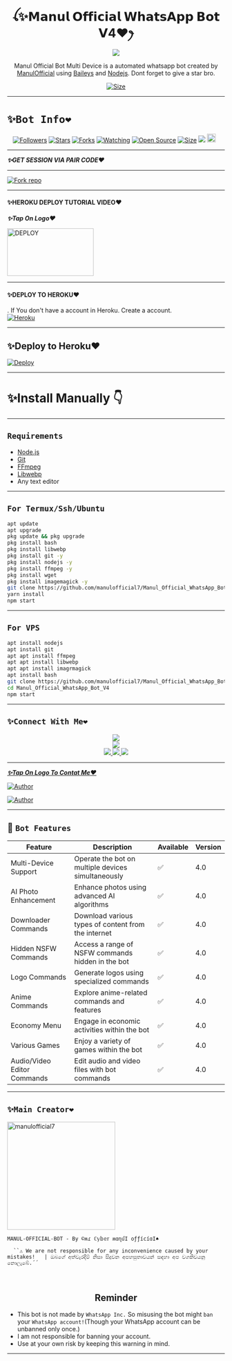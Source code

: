  

<h1 align="center">ꪶ✨𝗠𝗮𝗻𝘂𝗹 𝗢𝗳𝗳𝗶𝗰𝗶𝗮𝗹 𝗪𝗵𝗮𝘁𝘀𝗔𝗽𝗽 𝗕𝗼𝘁 𝗩4❤️ꫂ<br></h1>
<p align="center">
<img src="https://telegra.ph/file/3aa94fc9ee3c546ca75ff.jpg" />
</p>

   <p align="center">
Manul Official Bot Multi Device is a automated whatsapp bot created by <a href="https://github.com/manulofficial7" target="_blank">ManulOfficial</a> using <a href="https://github.com/adiwajshing/Baileys" target="_blank">Baileys</a> and <a href="https://github.com/nodejs" target="_blank">Nodejs</a>. Dont forget to give a star bro.
</p>

<p align="center">
<a href="https://youtu.be/26oGhD0hjM4?si=9jvgzTQSOWottbSU"><img title="Size" src="https://img.shields.io/badge/Tutorial-Video-green"></a>
</p>

____________________________________

# ```✨Bot Info❤️```
<p align="center">
<a href="https://github.com/manulofficial7/followers"><img title="Followers" src="https://img.shields.io/github/followers/manulofficial7?color=red&style=flat-square"></a>
<a href="https://github.com/manulofficial7/Manul_Official_WhatsApp_Bot_V4/stargazers/"><img title="Stars" src="https://img.shields.io/github/stars/manulofficial7/Manul_Official_WhatsApp_Bot_V4?color=blue&style=flat-square"></a>
<a href="https://github.com/manulofficial7/Manul_Official_WhatsApp_Bot_V4/network/members"><img title="Forks" src="https://img.shields.io/github/forks/manulofficial7/Manul_Official_WhatsApp_Bot_V4?color=red&style=flat-square"></a>
<a href="https://github.com/manulofficial7/Manul_Official_WhatsApp_Bot_V4/watchers"><img title="Watching" src="https://img.shields.io/github/watchers/manulofficial7/Manul_Official_WhatsApp_Bot_V4?label=Watchers&color=blue&style=flat-square"></a>
<a href="https://github.com/manulofficial7/Manul_Official_WhatsApp_Bot_V4"><img title="Open Source" src="https://img.shields.io/badge/Author-Manu%20Bot%20Inc.-red?v=103"></a>
<a href="https://github.com/manulofficial7/Manul_Official_WhatsApp_Bot_V4/"><img title="Size" src="https://img.shields.io/github/repo-size/manulofficial7/Manul_Official_WhatsApp_Bot_V4?style=flat-square&color=green"></a>
<a href="https://hits.seeyoufarm.com"><img src="https://hits.seeyoufarm.com/api/count/incr/badge.svg?url=https%3A%2F%2Fgithub.com%2Fmanulofficial7%2FManul_Official_WhatsApp_Bot_V4&count_bg=%2379C83D&title_bg=%23555555&icon=probot.svg&icon_color=%2300FF6D&title=hits&edge_flat=false"/></a>
<a href="https://github.com/Manul_Official_WhatsApp_Bot_V4/graphs/commit-activity"><img height="20" src="https://img.shields.io/badge/Maintained%3F-yes-green.svg"></a>&nbsp;&nbsp;
</p>
<p align='center'>
    </p>

____________________________________

 ***✨GET SESSION VIA PAIR CODE❤️***
 ____________________________________
<a href='https://replit.com/@manulofficial7/Manul-Official-Whatsapp-Bot-Pair-Code#main.sh' target="_blank"><img alt='Fork repo' src='https://img.shields.io/badge/Click here to get your credit js-black?style=for-the-badge&logo=opencv&logoColor=white'/></a>

____________________________________

#### ✨HEROKU DEPLOY TUTORIAL VIDEO❤️

***✨Tap On Logo❤️***

<p align="left">
<a href="https://youtu.be/SOJdOggBirg?si=L2d3KZhSHRCqHKUq"><img align="center" src="https://telegra.ph/file/56ec4a15988ebd4a391e6.jpg" alt="DEPLOY" height="110" width="200" /></a>

____________________________________

#### ✨DEPLOY TO HEROKU❤️ 

. If You don't have a account in Heroku. Create a account.
    <br>
<a href='https://signup.heroku.com/' target="_blank"><img alt='Heroku' src='https://img.shields.io/badge/-Create-black?style=for-the-badge&logo=heroku&logoColor=white'/></a>

____________________________________

## ✨Deploy to Heroku❤️ 

[![Deploy](https://www.herokucdn.com/deploy/button.svg)](https://heroku.com/deploy?template=https://github.com/manulofficial7/Manul_Official_WhatsApp_Bot_V4)

____________________________________

# ✨Install Manually 👇

____________________________________

## `Requirements`
* [Node.js](https://nodejs.org/en/)
* [Git](https://git-scm.com/downloads)
* [FFmpeg](https://github.com/BtbN/FFmpeg-Builds/releases/download/autobuild-2020-12-08-13-03/ffmpeg-n4.3.1-26-gca55240b8c-win64-gpl-4.3.zip)
* [Libwebp](https://developers.google.com/speed/webp/download)
* Any text editor

____________________________________


## `For Termux/Ssh/Ubuntu`
```bash
apt update
apt upgrade
pkg update && pkg upgrade
pkg install bash
pkg install libwebp
pkg install git -y
pkg install nodejs -y 
pkg install ffmpeg -y 
pkg install wget
pkg install imagemagick -y
git clone https://github.com/manulofficial7/Manul_Official_WhatsApp_Bot_V4
yarn install
npm start
```

____________________________________


## `For VPS`
```bash
apt install nodejs 
apt install git 
apt apt install ffmpeg 
apt apt install libwebp 
apt apt install imagrmagick
apt install bash
git clone https://github.com/manulofficial7/Manul_Official_WhatsApp_Bot_V4
cd Manul_Official_WhatsApp_Bot_V4
npm start
```

___________________________________


## ```✨Connect With Me❤️```
<p align="center">
<a href="https://youtube.com/@ManulOfficialTech"><img src="https://img.shields.io/badge/YouTube-ff0000?style=for-the-badge&logo=youtube&logoColor=ff000000&link=https://youtube.com/@manulofficial" /><br>
<a href="https://wa.me/94742274855"><img src="https://img.shields.io/badge/WhatsApp Channel-25D366?style=for-the-badge&logo=whatsapp&logoColor=white&link=https://wa.me/94742274855" /><br>
<a href="https://t.me/manulofficial"><img src="https://img.shields.io/badge/Telegram-00FFFF?style=for-the-badge&logo=telegram&logoColor=white" />
<a href="https://chat.whatsapp.com/EIjQV4nxXwJ6S6QHSa9jpN"><img src="https://img.shields.io/badge/WhatsApp Group-25D366?style=for-the-badge&logo=whatsapp&logoColor=white" />
<a href="https://www.instagram.com/unicorn_?igsh=MzNlNGNkZWQ4Mg=="><img src="https://img.shields.io/badge/Instagram-A020F0?style=for-the-badge&logo=instagram&logoColor=white" />
</p>

____________________________________


***✨Tap On Logo To Contat Me❤️***


 <p align="left">
<a href="manulwijethilaka@gmail.com"><img title="Author" src="https://img.shields.io/badge/GMAIL-ME-black?style=for-the-badge&logo=Gmail"></a>
 <p align="left"> 
  <a href="https://wa.me/94742274855?text=Hi+Manul+Official+Sir...+I+need+some+help+in+Manul_Official_WhatsApp_Bot"><img title="Author" src="https://img.shields.io/badge/WHATSAPP-ME-red?style=for-the-badge&logo=WhatsApp"></a>

  
  ____________________________________
  
  
   ## 🚀 `Bot Features`
| Feature                          | Description                                             | Available    | Version    |
| ---------------------------------| ------------------------------------------------------- | ------------ | ---------- |
| Multi-Device Support             | Operate the bot on multiple devices simultaneously     | ✅           | 4.0        |
| AI Photo Enhancement             | Enhance photos using advanced AI algorithms            | ✅           | 4.0        |
| Downloader Commands              | Download various types of content from the internet     | ✅           | 4.0        |
| Hidden NSFW Commands             | Access a range of NSFW commands hidden in the bot       | ✅           | 4.0        |
| Logo Commands                    | Generate logos using specialized commands               | ✅           | 4.0        |
| Anime Commands                   | Explore anime-related commands and features              | ✅           | 4.0        |
| Economy Menu                     | Engage in economic activities within the bot            | ✅           | 4.0        |
| Various Games                    | Enjoy a variety of games within the bot                 | ✅           | 4.0        |
| Audio/Video Editor Commands      | Edit audio and video files with bot commands            | ✅           | 4.0        |


____________________________________


## `✨Main Creator❤️` 
<a href="https://github.com/manulofficial7"><img src="https://telegra.ph/file/e8418b02b2612c0d26cef.jpg" width="250" height="250" alt="manulofficial7"/></a>
  
`MANUL-OFFICIAL-BOT - By ©ʍɾ ℂ𝕪𝕓𝕖𝕣 ʍɑղմӀ օƒƒíϲíɑӀ♠️`


      ``⚠️ We are not responsible for any inconvenience caused by your mistakes!   | ඔබගේ අත්වැරදීම් නිසා සිදුවන අපහසුතාවයන් සඳහා අප වගකිවයනු නොලැබේ.´´


</br>


<h2 align="center">  Reminder
</h2>
   
- This bot is not made by `WhatsApp Inc.` So misusing the bot might `ban` your `WhatsApp account!`(Though your WhatsApp account can be unbanned only once.)
- I am not responsible for banning your account.
- Use at your own risk by keeping this warning in mind.

________________________________________________________________________________________________________________________________________________________________________________________________________________________________________________________________________________________________________________________________________________________________________________________________________________________________________________________
